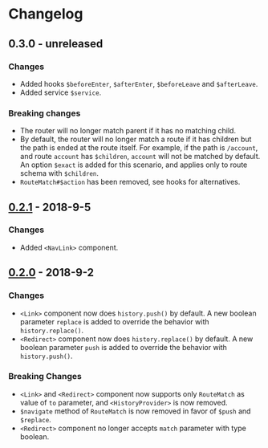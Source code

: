 # Changelog

## 0.3.0 - unreleased

### Changes

- Added hooks `$beforeEnter`, `$afterEnter`, `$beforeLeave` and `$afterLeave`.
- Added service `$service`.

### Breaking changes

- The router will no longer match parent if it has no matching child.
- By default, the router will no longer match a route if it has children but the path is ended at the route itself. For example, if the path is `/account`, and route `account` has `$children`, `account` will not be matched by default. An option `$exact` is added for this scenario, and applies only to route schema with `$children`.
- `RouteMatch#$action` has been removed, see hooks for alternatives.

## [0.2.1] - 2018-9-5

### Changes

- Added `<NavLink>` component.

## [0.2.0] - 2018-9-2

### Changes

- `<Link>` component now does `history.push()` by default. A new boolean parameter `replace` is added to override the behavior with `history.replace()`.
- `<Redirect>` component now does `history.replace()` by default. A new boolean parameter `push` is added to override the behavior with `history.push()`.

### Breaking Changes

- `<Link>` and `<Redirect>` component now supports only `RouteMatch` as value of `to` parameter, and `<HistoryProvider>` is now removed.
- `$navigate` method of `RouteMatch` is now removed in favor of `$push` and `$replace`.
- `<Redirect>` component no longer accepts `match` parameter with type boolean.

[0.2.1]: https://github.com/makeflow/boring-router/releases/tag/v0.2.1
[0.2.0]: https://github.com/makeflow/boring-router/releases/tag/v0.2.0
